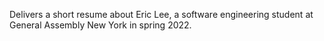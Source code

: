 Delivers a short resume about Eric Lee, a software engineering student at General Assembly New York in spring 2022.
